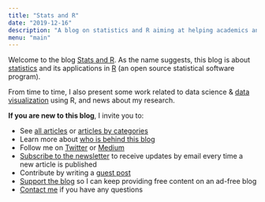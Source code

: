 ```yaml
---
title: "Stats and R"
date: "2019-12-16"
description: "A blog on statistics and R aiming at helping academics and professionals working with data to grasp important concepts in statistics and to apply them in R."
menu: "main"
---
```


Welcome to the blog [Stats and R](/). As the name suggests, this blog is about [statistics](/tags/statistics/) and its applications in [R](/tags/r/) (an open source statistical software program).

From time to time, I also present some work related to data science & [data visualization](/tags/visualization/) using R, and news about my research.

**If you are new to this blog**, I invite you to:

* See [all articles](/blog/) or [articles by categories](/tags/)
* Learn more about [who is behind this blog](/about/)
* Follow me on [Twitter](https://twitter.com/statsandr) or [Medium](https://medium.com/@ant.soetewey)
* [Subscribe to the newsletter](/subscribe/) to receive updates by email every time a new article is published
* Contribute by writing a [guest post](/contribute/)
* [Support the blog](/support/) so I can keep providing free content on an ad-free blog
* [Contact me](/contact/) if you have any questions
